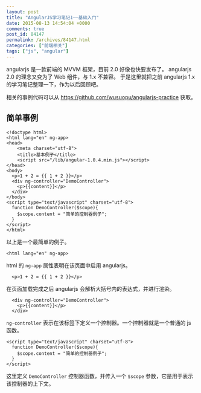 ```yaml
---
layout: post
title: "AngularJS学习笔记1——基础入门"
date: 2015-08-13 14:54:04 +0000
comments: true
post_id: 84147
permalink: /archives/84147.html
categories: ["前端相关"]
tags: ["js", "angular"]
---
```


angularjs 是一款前端的 MVVM 框架，目前 2.0 好像也快要发布了。
angularjs 2.0 的理念又变为了 Web 组件，与 1.x 不兼容。
于是这里就把之前 angularjs 1.x 的学习笔记整理一下，作为以后回顾吧。

相关的事例代码可以从 https://github.com/wusuopu/angularjs-practice 获取。

## 简单事例

```
<!doctype html>
<html lang="en" ng-app>
<head>
    <meta charset="utf-8">
    <title>基本例子</title>
    <script src="/lib/angular-1.0.4.min.js"></script>
</head>
<body>
  <p>1 + 2 = {{ 1 + 2 }}</p>
  <div ng-controller="DemoController">
    <p>{{content}}</p>
  </div>
</body>
<script type="text/javascript" charset="utf-8">
  function DemoController($scope){
    $scope.content = "简单的控制器例子";
  }
</script>
</html>
```

以上是一个最简单的例子。

```
<html lang="en" ng-app>
```

html 的 `ng-app` 属性表明在该页面中启用 angularjs。

```
  <p>1 + 2 = {{ 1 + 2 }}</p>
```

在页面加载完成之后 angularjs 会解析大括号内的表达式，并进行渲染。

```
  <div ng-controller="DemoController">
    <p>{{content}}</p>
  </div>
```

`ng-controller` 表示在该标签下定义一个控制器。一个控制器就是一个普通的 js 函数。

```
<script type="text/javascript" charset="utf-8">
  function DemoController($scope){
    $scope.content = "简单的控制器例子";
  }
</script>
```

这里定义 `DemoController` 控制器函数，并传入一个 `$scope` 参数，它是用于表示该控制器的上下文。

